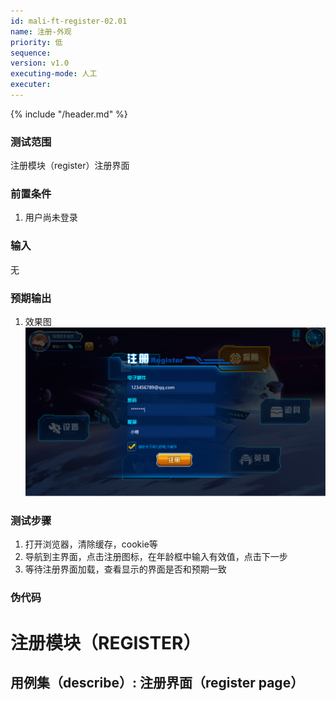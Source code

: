 ```yaml
---
id: mali-ft-register-02.01
name: 注册-外观
priority: 低
sequence: 
version: v1.0
executing-mode: 人工
executer: 
---
```


{% include "/header.md" %}

### 测试范围
  注册模块（register）注册界面

### 前置条件
1. 用户尚未登录  

### 输入
  无

### 预期输出
1. 效果图![注册](注册.png)


### 测试步骤
1. 打开浏览器，清除缓存，cookie等
2. 导航到主界面，点击注册图标，在年龄框中输入有效值，点击下一步
3. 等待注册界面加载，查看显示的界面是否和预期一致

### 伪代码

# 注册模块（REGISTER）
## 用例集（describe）:  注册界面（register page）
